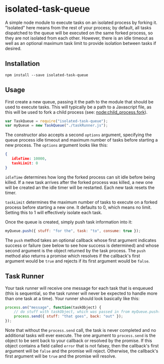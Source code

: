# isolated-task-queue

A simple node module to execute tasks on an isolated process by forking it.  "Isolated" here means from the rest of your process; by default, all tasks dispatched to the queue will be executed on the same forked process, so they are not isolated from each other.  However, there is an idle timeout as well as an optional maximum task limit to provide isolation between tasks if desired.

## Installation

```
npm install --save isolated-task-queue
```

## Usage

First create a new queue, passing it the path to the module that should be used to execute tasks.  This will typically be a path to a Javascript file, as this will be used to fork a child process (see: [node:child_process.fork](https://nodejs.org/api/child_process.html#child_process_child_process_fork_modulepath_args_options)).

```javascript
var TaskQueue = require("isolated-task-queue");
var myQueue = new TaskQueue("./taskRunner.js");
```

The constructor also accepts a second `options` argument, specifying the queue process idle timeout and maximum number of tasks before starting a new process.  The `options` argument looks like this:

```json
{
   idleTime: 10000,
   taskLimit: 0
}
```

`idleTime` determines how long the forked process can sit idle before being killed.  If a new task arrives after the forked process was killed, a new one will be created an the idle timer will be restarted.  Each new task resets the timer.

`taskLimit` determines the maximum number of tasks to execute on a forked process before starting a new one.  It defaults to 0, which means no limit.  Setting this to 1 will effectively isolate each task.

Once the queue is created, simply push task information into it:

```javascript
myQueue.push({ stuff: "for the", task: "to", consume: true });
```

The `push` method takes an optional callback whose first argument indicates success or failure (see below to see how success is determined) and whose second argument is the object returned by the task process.  The `push` method also returns a promise which resolves if the callback's first argument would be `true` and rejects if its first argument would be `false`.

## Task Runner

Your task runner will receive one message for each task that is enqueued (this is sequential, so the task runner will never be expected to handle more than one task at a time).  Your runner should look basically like this:

```javascript
process.on("message", function(taskObject) {
	// do stuff with taskObject, which was passed in from myQueue.push()
	process.send({ stuff: "that goes", back: "out" });
});
```

Note that without the `process.send` call, the task is never completed and no additional tasks will ever execute.  The one argument to `process.send` is the object to be sent back to your callback or resolved by the promise.  If this object contains a field called `error` that is not falsey, then the callback's first argument will be `false` and the promise will reject.  Otherwise, the callback's first argument will be `true` and the promise will resolve.